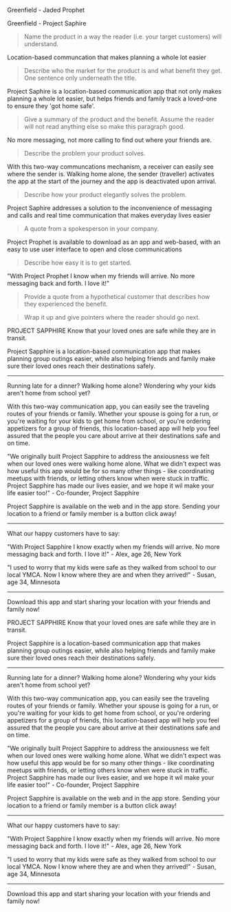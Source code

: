 Greenfield - Jaded Prophet

<!-- 
> This material was originally posted [here](http://www.quora.com/What-is-Amazons-approach-to-product-development-and-product-management). It is reproduced here for posterities sake.

There is an approach called "working backwards" that is widely used at Amazon. They work backwards from the customer, rather than starting with an idea for a product and trying to bolt customers onto it. While working backwards can be applied to any specific product decision, using this approach is especially important when developing new products or features.

For new initiatives a product manager typically starts by writing an internal press release announcing the finished product. The target audience for the press release is the new/updated product's customers, which can be retail customers or internal users of a tool or technology. Internal press releases are centered around the customer problem, how current solutions (internal or external) fail, and how the new product will blow away existing solutions.

If the benefits listed don't sound very interesting or exciting to customers, then perhaps they're not (and shouldn't be built). Instead, the product manager should keep iterating on the press release until they've come up with benefits that actually sound like benefits. Iterating on a press release is a lot less expensive than iterating on the product itself (and quicker!).

If the press release is more than a page and a half, it is probably too long. Keep it simple. 3-4 sentences for most paragraphs. Cut out the fat. Don't make it into a spec. You can accompany the press release with a FAQ that answers all of the other business or execution questions so the press release can stay focused on what the customer gets. My rule of thumb is that if the press release is hard to write, then the product is probably going to suck. Keep working at it until the outline for each paragraph flows. 

Oh, and I also like to write press-releases in what I call "Oprah-speak" for mainstream consumer products. Imagine you're sitting on Oprah's couch and have just explained the product to her, and then you listen as she explains it to her audience. That's "Oprah-speak", not "Geek-speak".

Once the project moves into development, the press release can be used as a touchstone; a guiding light. The product team can ask themselves, "Are we building what is in the press release?" If they find they're spending time building things that aren't in the press release (overbuilding), they need to ask themselves why. This keeps product development focused on achieving the customer benefits and not building extraneous stuff that takes longer to build, takes resources to maintain, and doesn't provide real customer benefit (at least not enough to warrant inclusion in the press release).
 -->
 
Greenfield - Project Saphire
  > Name the product in a way the reader (i.e. your target customers) will understand.

Location-based communcation that makes planning a whole lot easier
  > Describe who the market for the product is and what benefit they get. One sentence only underneath the title.

Project Saphire is a location-based communication app that not only makes planning a whole lot easier, but helps 
friends and family track a loved-one to ensure they 'got home safe'. 
  > Give a summary of the product and the benefit. Assume the reader will not read anything else so make this paragraph good.

No more messaging, not more calling to find out where your friends are.
  > Describe the problem your product solves.

With this two-way communcations mechanism, a receiver can easily
see where the sender is. Walking home alone, the sender (traveller) activates the app at the start of the journey and the app is deactivated upon arrival.
  > Describe how your product elegantly solves the problem.

Project Saphire addresses a solution to the inconvenience of messaging and calls and real time communication that makes everyday lives easier
  > A quote from a spokesperson in your company.

Project Prophet is available to download as an app and web-based, with an easy to use user interface to open and close communications
  > Describe how easy it is to get started.

"With Project Prophet I know when my friends will arrive. No more messaging back and forth. I love it!"
   > Provide a quote from a hypothetical customer that describes how they experienced the benefit.


  > Wrap it up and give pointers where the reader should go next.





<!-- 
Some additional language...
 -->
 
PROJECT SAPPHIRE
Know that your loved ones are safe while they are in transit. 

Project Sapphire is a location-based communication app that makes planning group outings easier, while also helping friends and family make sure their loved ones reach their destinations safely.

----------------

Running late for a dinner? Walking home alone? Wondering why your kids aren't home from school yet?

With this two-way communication app, you can easily see the traveling routes of your friends or family. Whether your spouse is going for a run, or you're waiting for your kids to get home from school, or you're ordering appetizers for a group of friends, this location-based app will help you feel assured that the people you care about arrive at their destinations safe and on time.

"We originally built Project Sapphire to address the anxiousness we felt when our loved ones were walking home alone. What we didn't expect was how useful this app would be for so many other things - like coordinating meetups with friends, or letting others know when were stuck in traffic. Project Sapphire has made our lives easier, and we hope it wil make your life easier too!" - Co-founder, Project Sapphire

Project Sapphire is available on the web and in the app store. Sending your location to a friend or family member is a button click away! 

----------------

What our happy customers have to say:

"With Project Sapphire I know exactly when my friends will arrive. No more messaging back and forth. I love it!" - Alex, age 26, New York

"I used to worry that my kids were safe as they walked from school to our local YMCA. Now I know where they are and when they arrived!" - Susan, age 34, Minnesota

----------------

Download this app and start sharing your location with your friends and family now!




<!-- 
Some additional language...
 -->
 
PROJECT SAPPHIRE
Know that your loved ones are safe while they are in transit. 

Project Sapphire is a location-based communication app that makes planning group outings easier, while also helping friends and family make sure their loved ones reach their destinations safely.

----------------

Running late for a dinner? Walking home alone? Wondering why your kids aren't home from school yet?

With this two-way communication app, you can easily see the traveling routes of your friends or family. Whether your spouse is going for a run, or you're waiting for your kids to get home from school, or you're ordering appetizers for a group of friends, this location-based app will help you feel assured that the people you care about arrive at their destinations safe and on time.

"We originally built Project Sapphire to address the anxiousness we felt when our loved ones were walking home alone. What we didn't expect was how useful this app would be for so many other things - like coordinating meetups with friends, or letting others know when were stuck in traffic. Project Sapphire has made our lives easier, and we hope it wil make your life easier too!" - Co-founder, Project Sapphire

Project Sapphire is available on the web and in the app store. Sending your location to a friend or family member is a button click away! 

----------------

What our happy customers have to say:

"With Project Sapphire I know exactly when my friends will arrive. No more messaging back and forth. I love it!" - Alex, age 26, New York

"I used to worry that my kids were safe as they walked from school to our local YMCA. Now I know where they are and when they arrived!" - Susan, age 34, Minnesota

----------------

Download this app and start sharing your location with your friends and family now!


